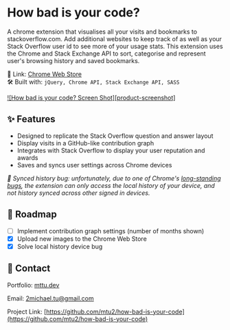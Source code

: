 <!-- ABOUT THE PROJECT -->
# How bad is your code?

A chrome extension that visualises all your visits and bookmarks to stackoverflow.com. Add additional websites to keep track of as well as your Stack Overflow user id to see more of your usage stats. This extension uses the Chrome and Stack Exchange API to sort, categorise and represent user's browsing history and saved bookmarks.

🔗 Link: [Chrome Web Store](https://chrome.google.com/webstore/detail/how-bad-is-your-code/imhffphhfhhmdohjflcnahlnjcoogafk?hl=en/)\
🛠 Built with: `jQuery, Chrome API, Stack Exchange API, SASS`

[![How bad is your code? Screen Shot][product-screenshot]](https://chrome.google.com/webstore/detail/how-bad-is-your-code/imhffphhfhhmdohjflcnahlnjcoogafk?hl=en/)

<!-- FEATURES -->
## ✨ Features

- Designed to replicate the Stack Overflow question and answer layout
- Display visits in a GitHub-like contribution graph
- Integrates with Stack Overflow to display your user reputation and awards
- Saves and syncs user settings across Chrome devices

_🐛 Synced history bug: unfortunately, due to one of Chrome's [long-standing bugs](https://bugs.chromium.org/p/chromium/issues/detail?id=474511), the extension can only access the local history of your device, and not history synced across other signed in devices._

<!-- ROADMAP -->
## 🚧 Roadmap

- [ ] Implement contribution graph settings (number of months shown) 
- [X] Upload new images to the Chrome Web Store
- [X] Solve local history device bug

<!-- CONTACT -->
## 💬 Contact

Portfolio: [mttu.dev](https://mttu.dev)

Email: 2michael.tu@gmail.com

Project Link: [https://github.com/mtu2/how-bad-is-your-code](https://github.com/mtu2/how-bad-is-your-code)
